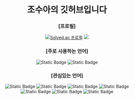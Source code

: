 <div align="center">

# 조수아의 깃허브입니다

### [프로필]
[![Solved.ac 프로필](http://mazassumnida.wtf/api/v2/generate_badge?boj=zhaoxiuya)](https://solved.ac/{zhaoxiuya})  <img src="http://mazandi.herokuapp.com/api?handle=zhaoxiuya&theme=dark"/>

### [주로 사용하는 언어]
<img alt="Static Badge" src="https://img.shields.io/badge/C-A8B9CC?style=flat-square&logo=c&logoColor=white">
<img alt="Static Badge" src="https://img.shields.io/badge/C%2B%2B-00599C?style=flat-square&logo=c%2B%2B&logoColor=white">


### [관심있는 언어]
<img alt="Static Badge" src="https://img.shields.io/badge/Fortran-734f96?style=flat-square&logo=fortran&logoColor=white">
<img alt="Static Badge" src="https://img.shields.io/badge/Rust-000000?style=flat-square&logo=Rust&logoColor=white">
<img alt="Static Badge" src="https://img.shields.io/badge/Java-007396?style=flat-square&logo=OpenJDK&logoColor=white"/>
<img alt="Static Badge" src="https://img.shields.io/badge/Haskell-5D4F85?style=flat-square&logo=Haskell&logoColor=white">
<img alt="Static Badge" src="https://img.shields.io/badge/Clojure-5881D8?style=flat-square&logo=Clojure&logoColor=white">
<img alt="Static Badge" src="https://img.shields.io/badge/Mercury-666666?style=flat-square&logoColor=white"/>
<img alt="Static Badge" src="https://img.shields.io/badge/Wolfram%20Mathematica-DD1100?style=flat-square&logo=wolframmathematica&logoColor=white">

